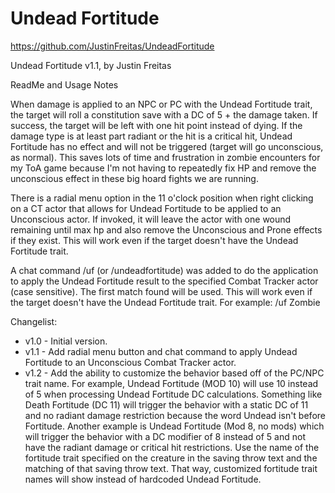 # Undead Fortitude

https://github.com/JustinFreitas/UndeadFortitude

Undead Fortitude v1.1, by Justin Freitas

ReadMe and Usage Notes

When damage is applied to an NPC or PC with the Undead Fortitude trait, the target will roll a constitution save with a DC of 5 + the damage taken.  If success, the target will be left with one hit point instead of dying.  If the damage type is at least part radiant or the hit is a critical hit, Undead Fortitude has no effect and will not be triggered (target will go unconscious, as normal).  This saves lots of time and frustration in zombie encounters for my ToA game because I'm not having to repeatedly fix HP and remove the unconscious effect in these big hoard fights we are running.

There is a radial menu option in the 11 o'clock position when right clicking on a CT actor that allows for Undead Fortitude to be applied to an Unconscious actor.  If invoked, it will leave the actor with one wound remaining until max hp and also remove the Unconscious and Prone effects if they exist.  This will work even if the target doesn't have the Undead Fortitude trait.

A chat command /uf (or /undeadfortitude) was added to do the application to apply the Undead Fortitude result to the specified Combat Tracker actor (case sensitive).  The first match found will be used.  This will work even if the target doesn't have the Undead Fortitude trait.  For example: /uf Zombie

Changelist:
- v1.0 - Initial version.
- v1.1 - Add radial menu button and chat command to apply Undead Fortitude to an Unconscious Combat Tracker actor.
- v1.2 - Add the ability to customize the behavior based off of the PC/NPC trait name.  For example, Undead Fortitude (MOD 10) will use 10 instead of 5 when processing Undead Fortitude DC calculations.  Something like Death Fortitude (DC 11) will trigger the behavior with a static DC of 11 and no radiant damage restriction because the word Undead isn't before Fortitude.  Another example is Undead Fortitude (Mod 8, no mods) which will trigger the behavior with a DC modifier of 8 instead of 5 and not have the radiant damage or critical hit restrictions.  Use the name of the fortitude trait specified on the creature in the saving throw text and the matching of that saving throw text.  That way, customized fortitude trait names will show instead of hardcoded Undead Fortitude.
